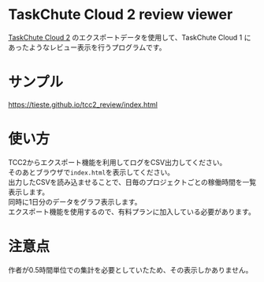 # TaskChute Cloud 2 review viewer

[TaskChute Cloud 2](https://www.taskchute.cloud/) のエクスポートデータを使用して、TaskChute Cloud 1 にあったようなレビュー表示を行うプログラムです。  

# サンプル

https://tieste.github.io/tcc2_review/index.html

# 使い方

TCC2からエクスポート機能を利用してログをCSV出力してください。  
そのあとブラウザで`index.html`を表示してください。  
出力したCSVを読み込ませることで、日毎のプロジェクトごとの稼働時間を一覧表示します。  
同時に1日分のデータをグラフ表示します。  
エクスポート機能を使用するので、有料プランに加入している必要があります。

# 注意点

作者が0.5時間単位での集計を必要としていたため、その表示しかありません。

